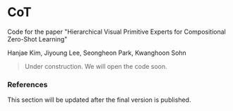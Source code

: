 # CoT
Code for the paper "Hierarchical Visual Primitive Experts for Compositional Zero-Shot Learning"

Hanjae Kim, Jiyoung Lee, Seongheon Park, Kwanghoon Sohn




> Under construction.
> We will open the code soon.





### References
This section will be updated after the final version is published.
